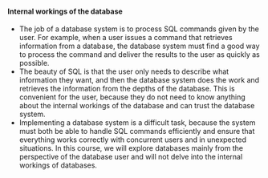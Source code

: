 #### Internal workings of the database
- The job of a database system is to process SQL commands given by the user. For example, when a user issues a command that retrieves information from a database, the database system must find a good way to process the command and deliver the results to the user as quickly as possible.
- The beauty of SQL is that the user only needs to describe what information they want, and then the database system does the work and retrieves the information from the depths of the database. This is convenient for the user, because they do not need to know anything about the internal workings of the database and can trust the database system.
- Implementing a database system is a difficult task, because the system must both be able to handle SQL commands efficiently and ensure that everything works correctly with concurrent users and in unexpected situations. In this course, we will explore databases mainly from the perspective of the database user and will not delve into the internal workings of databases.


